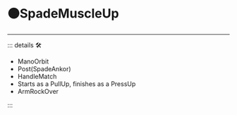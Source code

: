 # 🟠<motor>SpadeMuscleUp</motor>

---

<!-- =================================================== -->
<!-- =================================================== -->
<!-- =================================================== -->
<!-- =================================================== -->
<!-- =================================================== -->
::: details 🛠

- ManoOrbit
- Post(SpadeAnkor)
- HandleMatch
- Starts as a PullUp, finishes as a PressUp
- ArmRockOver

:::

